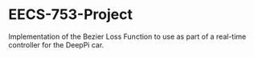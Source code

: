 # EECS-753-Project
 Implementation of the Bezier Loss Function to use as part of a real-time controller for the DeepPi car.
